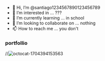 - 👋 Hi, I’m @santiago1234567890123456789
- 👀 I’m interested in ... ???
- 🌱 I’m currently learning ... in school
- 💞️ I’m looking to collaborate on ... nothing
- 📫 How to reach me ... you don't
### portfollio







<!---
santiago1234567890123456789/santiago1234567890123456789 is a ✨ special ✨ repository because its `README.md` (this file) appears on your GitHub profile.
You can click the Preview link to take a look at your changes.
--->

//![octocat-1704394153563](https://github.com/santiago1234567890123456789/santiago1234567890123456789/assets/143630540/59a65e75-6bab-471d-ab0b-e20b0b94bb90)

